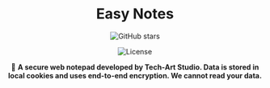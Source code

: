 <div align="center">

<!--![Easy Note Banner](assets/images/banner.png)-->

# Easy Notes

![GitHub stars](https://img.shields.io/github/stars/Dev-Huang1/Easy-Note.svg?style=for-the-badge)

![License](https://img.shields.io/github/license/Dev-Huang1/Easy-Note.svg?style=for-the-badge)


📃 __A secure web notepad developed by Tech-Art Studio. Data is stored in local cookies and uses end-to-end encryption. We cannot read your data.__

</div>
